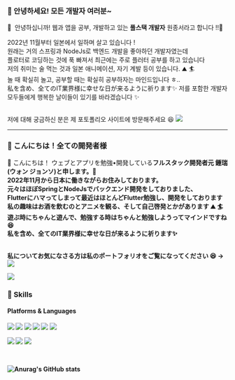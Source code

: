 ### 🤞 안녕하세요! 모든 개발자 여러분~

<p>
  👋&nbsp;  안녕하십니까! 웹과 앱을 공부, 개발하고 있는 <b>풀스택 개발자</b> 원종서라고 합니다 !!🚀<br/>
  
  2022년 11월부터 일본에서 일하며 살고 있습니다 ! <br/>
  원래는 거의 스프링과 NodeJs로 백엔드 개발을 좋아하던 개발자였는데<br/>
  플로터로 코딩하는 것에 푹 빠져서 최근에는 주로 플러터 공부를 하고 있습니다<br/>
  저의 취미는 술 먹는 것과 일본 애니메이션, 자기 계발 등이 있습니다. ⛰ 🏄<br/>
  놀 때 확실히 놀고, 공부할 때는 확실히 공부하자는 마인드입니다 ㅎ..
  <br/>
  私を含め、全てのIT業界様に幸せな日が来るように祈ります✨
  저를 포함한 개발자 모두들에게 행복한 날이들이 있기를 바라겠습니다 ✨
  <br/><br/>
</p>

<p>
  저에 대해 궁금하신 분은 제 포토폴리오 사이트에 방문해주세요 😆 <a href="https://wonjongseo.netlify.app/#/" target="_blank"><img src="https://img.shields.io/badge/Tech_Blog-DD0B78?style=flat-square&logo=GitHub%20Sponsors&logoColor=white"/></a>
</p>

<hr/>

### 🤞 こんにちは！全ての開発者様

<p>
  👋&nbsp;こんにちは！ ウェブとアプリを勉強•開発している<b>フルスタック開発者<b/>元 鍾瑞(ウォン ジョンソ)と申します。🚀<br/>
   2022年11月から日本に働きながらお住みしております。<br/> 
    元々はほぼSpringとNodeJsでバックエンド開発をしておりました、<br/>
    Flutterにハマってしまって最近はほとんどFlutter勉強し、開発をしております<br/>
     私の趣味はお酒を飲むのとアニメを観る、そして自己啓発とかがあります ⛰ 🏄<br/>
     遊ぶ時にちゃんと遊んで、勉強する時はちゃんと勉強しようってマインドですね😆
      <br/>
     私を含め、全てのIT業界様に幸せな日が来るように祈ります✨
    <br/><br/>

<p>
  私についてお気になさる方は私のポートフォリオをご覧になってください 😆 → <a href="https://wonjongseo.netlify.app/#/" target="_blank"><img src="https://img.shields.io/badge/Tech_Blog-DD0B78?style=flat-square&logo=GitHub%20Sponsors&logoColor=white"/></a>
</p>

<p>
  <a href="mailto:visionwill3322@gmail.com" target="_blank"><img src="https://img.shields.io/badge/visionwill3322@gmail.com-EA4335?style=flat-square&logo=Gmail&logoColor=white"/></a>
</p>


### 💪 Skills
#### Platforms & Languages
<p>
  <img src="https://img.shields.io/badge/Spring-4695EB?style=flat-square&logo=Spring&logoColor=white"/>
  <img src="https://img.shields.io/badge/JPA-61DAFB?style=flat-square&logo=JPA&logoColor=black"/>
  <img src="https://img.shields.io/badge/GraphQL-61DAFB?style=flat-square&logo=GraphQL&logoColor=black"/>
  <img src="https://img.shields.io/badge/NodeJS-3DDC84?style=flat-square&logo=NodeJS&logoColor=white"/>
  <img src="https://img.shields.io/badge/Flutter-000000?style=flat-square&logo=Flutter&logoColor=white"/>
  <img src="https://img.shields.io/badge/React-02569B?style=flat-square&logo=React&logoColor=white"/>
   
   
</p>
<p>
  <img src="https://img.shields.io/badge/Java-0095D5?style=flat-square&logo=Java&logoColor=white"/> 
  <img src="https://img.shields.io/badge/TypeScript-3178C6?style=flat-square&logo=TypeScript&logoColor=white"/>
  <img src="https://img.shields.io/badge/C-007396?style=flat-square&logo=C&logoColor=white"/>
<!--   <img src="https://img.shields.io/badge/Swift-FA7343?style=flat-square&logo=Swift&logoColor=white"/> -->
</p>

<br>


![Anurag's GitHub stats](https://github-readme-stats.vercel.app/api?username=wonjongseo&show_icons=true&theme=radical)




<!--
**wonjongseo/wonjongseo** is a ✨ _special_ ✨ repository because its `README.md` (this file) appears on your GitHub profile.

Here are some ideas to get you started:

- 🔭 I’m currently working on ...
- 🌱 I’m currently learning ...
- 👯 I’m looking to collaborate on ...
- 🤔 I’m looking for help with ...
- 💬 Ask me about ...
- 📫 How to reach me: ...
- 😄 Pronouns: ...
- ⚡ Fun fact: ...
-->
